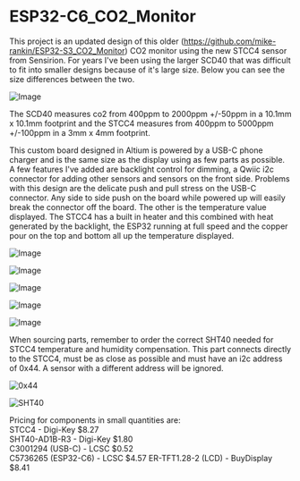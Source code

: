 # ESP32-C6_CO2_Monitor
This project is an updated design of this older (https://github.com/mike-rankin/ESP32-S3_CO2_Monitor) CO2 monitor using the new STCC4 sensor from Sensirion. For years I've been using the larger SCD40 that was difficult to fit into smaller designs because of it's large size. Below you can see the size differences between the two.

![Image](https://github.com/user-attachments/assets/d98041f9-f998-44c4-b682-de20ce373ed5)

The SCD40 measures co2 from 400ppm to 2000ppm +/-50ppm in a 10.1mm x 10.1mm footprint and the STCC4 measures from 400ppm to 5000ppm +/-100ppm in a 3mm x 4mm footprint.

This custom board designed in Altium is powered by a USB-C phone charger and is the same size as the display using as few parts as possible. A few features I've added are backlight control for dimming, a Qwiic i2c connector for adding other sensors and sensors on the front side.
Problems with this design are the delicate push and pull stress on the USB-C connector. Any side to side push on the board while powered up will easily break the connector off the board. The other is the temperature value displayed. The STCC4 has a built in heater and this combined with heat generated by the backlight, the ESP32 running at full speed and the copper pour on the top and bottom all up the temperature displayed.

![Image](https://github.com/user-attachments/assets/bad4bfa6-e911-40ec-a6ea-7f511e22f056)

![Image](https://github.com/user-attachments/assets/96d416f5-c9a1-4436-8bf4-bc05155758c5)

![Image](https://github.com/user-attachments/assets/dc99ab8b-afc5-45ba-a9b0-0a1edd09c7bf)

![Image](https://github.com/user-attachments/assets/a1fdf15a-cb29-4626-ba2c-65c120033b61)

![Image](https://github.com/user-attachments/assets/4744913b-d26a-43b7-82ad-a0a49992b2b4)

When sourcing parts, remember to order the correct SHT40 needed for STCC4 temperature and humidity compensation. This part connects directly to the STCC4, must be as close as possible and must have an i2c address of 0x44. A sensor with a different address will be ignored.

![0x44](https://github.com/user-attachments/assets/24c1ce9d-c585-4a3e-96f3-da79fa567a86)

![SHT40](https://github.com/user-attachments/assets/35f35548-4c99-44dc-9138-bd6fa7f69453)

Pricing for components in small quantities are:
<br/>STCC4 - Digi-Key $8.27
<br/>SHT40-AD1B-R3 - Digi-Key $1.80
<br/>C3001294 (USB-C) - LCSC $0.52
<br/>C5736265 (ESP32-C6) - LCSC $4.57
ER-TFT1.28-2 (LCD) - BuyDisplay $8.41




